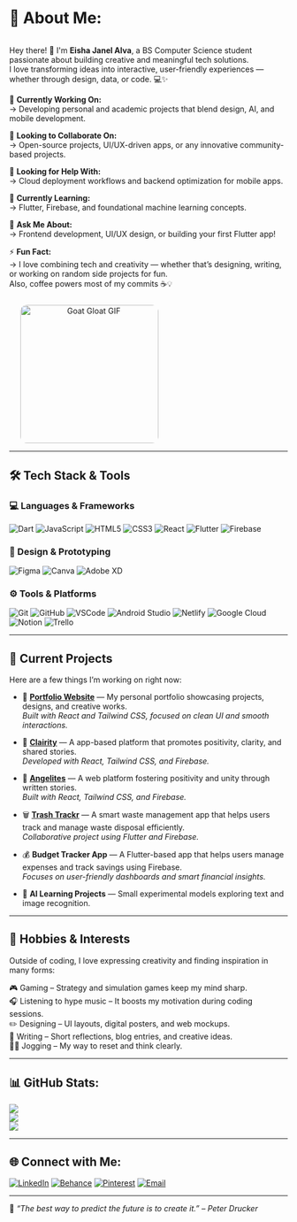 <!-- 💫 About Me Section -->
<div align="left">

  <h1>💫 About Me:</h1>

  <div style="display: flex; align-items: flex-start; justify-content: space-between; flex-wrap: wrap;">
    <!-- Left Text -->
    <div style="flex: 1; min-width: 300px;">
      <p>Hey there! 👋 I'm <strong>Eisha Janel Alva</strong>, a BS Computer Science student passionate about building creative and meaningful tech solutions.<br>
      I love transforming ideas into interactive, user-friendly experiences — whether through design, data, or code. 💻✨</p>
      <p>🔭 <strong>Currently Working On:</strong><br>
      → Developing personal and academic projects that blend design, AI, and mobile development.</p>
      <p>👯 <strong>Looking to Collaborate On:</strong><br>
      → Open-source projects, UI/UX-driven apps, or any innovative community-based projects.</p>
      <p>🤝 <strong>Looking for Help With:</strong><br>
      → Cloud deployment workflows and backend optimization for mobile apps.</p>
      <p>🌱 <strong>Currently Learning:</strong><br>
      → Flutter, Firebase, and foundational machine learning concepts.</p>
      <p>💬 <strong>Ask Me About:</strong><br>
      → Frontend development, UI/UX design, or building your first Flutter app!</p>
      <p>⚡ <strong>Fun Fact:</strong><br>
      → I love combining tech and creativity — whether that’s designing, writing, or working on random side projects for fun.<br>
      Also, coffee powers most of my commits ☕💡</p>
    </div>
    <!-- Right GIF -->
    <div style="flex: 0 0 250px; margin-left: 20px; text-align: center;">
      <img src="https://media.tenor.com/SpW0v1yRwM4AAAAM/goat-gloat.gif" 
           alt="Goat Gloat GIF"
           width="250"
           style="border-radius: 12px; margin-top: 10px;">
    </div>
  </div>
</div>

---

## 🛠️ Tech Stack & Tools

### 💻 Languages & Frameworks  
![Dart](https://img.shields.io/badge/Dart-%230175C2.svg?logo=dart&logoColor=white)
![JavaScript](https://img.shields.io/badge/JavaScript-%23F7DF1E.svg?logo=javascript&logoColor=black)
![HTML5](https://img.shields.io/badge/HTML5-%23E34F26.svg?logo=html5&logoColor=white)
![CSS3](https://img.shields.io/badge/CSS3-%231572B6.svg?logo=css3&logoColor=white)
![React](https://img.shields.io/badge/React-%2361DAFB.svg?logo=react&logoColor=black)
![Flutter](https://img.shields.io/badge/Flutter-%2302569B.svg?logo=flutter&logoColor=white)
![Firebase](https://img.shields.io/badge/Firebase-%23039BE5.svg?logo=firebase&logoColor=white)

### 🎨 Design & Prototyping  
![Figma](https://img.shields.io/badge/Figma-%23F24E1E.svg?logo=figma&logoColor=white)
![Canva](https://img.shields.io/badge/Canva-%2300C4CC.svg?logo=canva&logoColor=white)
![Adobe XD](https://img.shields.io/badge/Adobe%20XD-470137?logo=adobexd&logoColor=white)

### ⚙️ Tools & Platforms  
![Git](https://img.shields.io/badge/Git-%23F05033.svg?logo=git&logoColor=white)
![GitHub](https://img.shields.io/badge/GitHub-%23181717.svg?logo=github&logoColor=white)
![VSCode](https://img.shields.io/badge/VS%20Code-%23007ACC.svg?logo=visual-studio-code&logoColor=white)
![Android Studio](https://img.shields.io/badge/Android%20Studio-%233DDC84.svg?logo=android-studio&logoColor=white)
![Netlify](https://img.shields.io/badge/Netlify-%2300C7B7.svg?logo=netlify&logoColor=white)
![Google Cloud](https://img.shields.io/badge/Google%20Cloud-%234285F4.svg?logo=google-cloud&logoColor=white)
![Notion](https://img.shields.io/badge/Notion-%23000000.svg?logo=notion&logoColor=white)
![Trello](https://img.shields.io/badge/Trello-%23026AA7.svg?logo=trello&logoColor=white)

---


## 🚀 Current Projects
Here are a few things I’m working on right now:

- 🧩 **[Portfolio Website](https://eisho3o.netlify.app/)** — My personal portfolio showcasing projects, designs, and creative works.  
  *Built with React and Tailwind CSS, focused on clean UI and smooth interactions.*

- 🌈 **[Clairity](https://github.com/ronfrancisco24/Clairity)** — A app-based platform that promotes positivity, clarity, and shared stories.  
  *Developed with React, Tailwind CSS, and Firebase.*

- 📰 **[Angelites](https://d3df048b.twrite-blog-3dcma.pages.dev/)** — A web platform fostering positivity and unity through written stories.  
  *Built with React, Tailwind CSS, and Firebase.*

- 🗑️ **[Trash Trackr](https://github.com/Itsmeejoshiee/TrashTrackr/releases/tag/v1.0.0)** — A smart waste management app that helps users track and manage waste disposal efficiently.  
  *Collaborative project using Flutter and Firebase.*

- 💰 **Budget Tracker App** — A Flutter-based app that helps users manage expenses and track savings using Firebase.  
  *Focuses on user-friendly dashboards and smart financial insights.*

- 🧠 **AI Learning Projects** — Small experimental models exploring text and image recognition.  

---

## 🎨 Hobbies & Interests
Outside of coding, I love expressing creativity and finding inspiration in many forms:

🎮 Gaming – Strategy and simulation games keep my mind sharp.  
🎧 Listening to hype music – It boosts my motivation during coding sessions.  
✏️ Designing – UI layouts, digital posters, and web mockups.  
📝 Writing – Short reflections, blog entries, and creative ideas.  
🏃‍♀️ Jogging – My way to reset and think clearly.  

---

## 📊 GitHub Stats:
![](https://github-readme-stats.vercel.app/api?username=EishO3O&theme=dark&hide_border=false&include_all_commits=false&count_private=true)<br/>
![](https://streak-stats.demolab.com?user=EishO3O&theme=dark&hide_border=false)<br/>
![](https://github-readme-stats.vercel.app/api/top-langs/?username=EishO3O&theme=dark&hide_border=false&layout=compact)

---

## 🌐 Connect with Me:
[![LinkedIn](https://img.shields.io/badge/LinkedIn-%230077B5.svg?logo=linkedin&logoColor=white)](https://www.linkedin.com/in/eisha-janel-alva-23b556312/)
[![Behance](https://img.shields.io/badge/Behance-1769ff?logo=behance&logoColor=white)](https://www.behance.net/ahsiealva)
[![Pinterest](https://img.shields.io/badge/Pinterest-%23E60023.svg?logo=Pinterest&logoColor=white)](https://ph.pinterest.com/oO3Ook/)
[![Email](https://img.shields.io/badge/Email-D14836?logo=gmail&logoColor=white)](mailto:eishajanelalva@gmail.com)

---

💬 *“The best way to predict the future is to create it.” – Peter Drucker*
